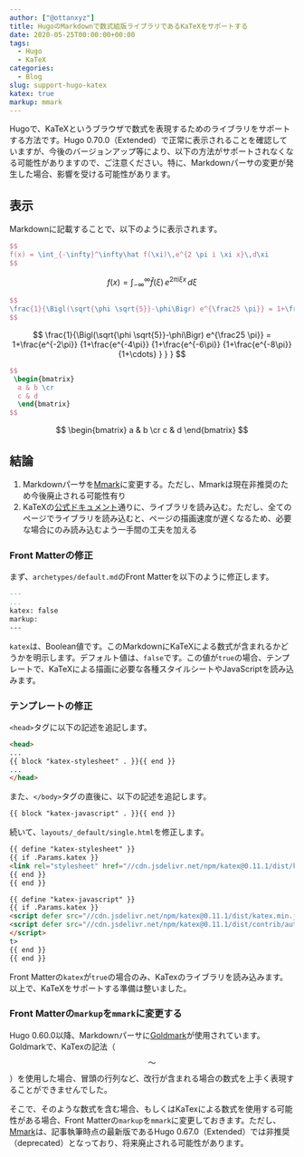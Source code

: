 ```yaml
---
author: ["@ottanxyz"]
title: HugoのMarkdownで数式組版ライブラリであるKaTeXをサポートする
date: 2020-05-25T00:00:00+00:00
tags:
  - Hugo
  - KaTeX
categories:
  - Blog
slug: support-hugo-katex
katex: true
markup: mmark
---
```

Hugoで、KaTeXというブラウザで数式を表現するためのライブラリをサポートする方法です。Hugo 0.70.0（Extended）で正常に表示されることを確認していますが、今後のバージョンアップ等により、以下の方法がサポートされなくなる可能性がありますので、ご注意ください。特に、Markdownパーサの変更が発生した場合、影響を受ける可能性があります。

## 表示

Markdownに記載することで、以下のように表示されます。

```tex
$$
f(x) = \int_{-\infty}^\infty\hat f(\xi)\,e^{2 \pi i \xi x}\,d\xi
$$
```

$$
f(x) = \int_{-\infty}^\infty\hat f(\xi)\,e^{2 \pi i \xi x}\,d\xi
$$

```tex
$$
\frac{1}{\Bigl(\sqrt{\phi \sqrt{5}}-\phi\Bigr) e^{\frac25 \pi}} = 1+\frac{e^{-2\pi}} {1+\frac{e^{-4\pi}} {1+\frac{e^{-6\pi}} {1+\frac{e^{-8\pi}} {1+\cdots} } } }
$$
```

$$
\frac{1}{\Bigl(\sqrt{\phi \sqrt{5}}-\phi\Bigr) e^{\frac25 \pi}} = 1+\frac{e^{-2\pi}} {1+\frac{e^{-4\pi}} {1+\frac{e^{-6\pi}} {1+\frac{e^{-8\pi}} {1+\cdots} } } }
$$

```tex
$$
 \begin{bmatrix}
  a & b \cr
  c & d 
  \end{bmatrix}
$$
```

$$
 \begin{bmatrix}
  a & b \cr
  c & d 
  \end{bmatrix}
$$

## 結論

1. Markdownパーサを[Mmark](https://github.com/miekg/mmark)に変更する。ただし、Mmarkは現在非推奨のため今後廃止される可能性有り
2. KaTeXの[公式ドキュメント](https://katex.org/docs/browser.html)通りに、ライブラリを読み込む。ただし、全てのページでライブラリを読み込むと、ページの描画速度が遅くなるため、必要な場合にのみ読み込むよう一手間の工夫を加える

### Front Matterの修正

まず、`archetypes/default.md`のFront Matterを以下のように修正します。

```md
---
...
katex: false
markup:
---
```

`katex`は、Boolean値です。このMarkdownにKaTeXによる数式が含まれるかどうかを明示します。デフォルト値は、`false`です。この値が`true`の場合、テンプレートで、KaTeXによる描画に必要な各種スタイルシートやJavaScriptを読み込みます。

### テンプレートの修正

`<head>`タグに以下の記述を追記します。

```html
<head>
...
{{ block "katex-stylesheet" . }}{{ end }}
...
</head>
```

また、`</body>`タグの直後に、以下の記述を追記します。

```html
{{ block "katex-javascript" . }}{{ end }}
```

続いて、`layouts/_default/single.html`を修正します。

```html
{{ define "katex-stylesheet" }}
{{ if .Params.katex }}
<link rel="stylesheet" href="//cdn.jsdelivr.net/npm/katex@0.11.1/dist/katex.min.css" integrity="sha384-zB1R0rpPzHqg7Kpt0Aljp8JPLqbXI3bhnPWROx27a9N0Ll6ZP/+DiW/UqRcLbRjq" crossorigin="anonymous">
{{ end }}
{{ end }}

{{ define "katex-javascript" }}
{{ if .Params.katex }}
<script defer src="//cdn.jsdelivr.net/npm/katex@0.11.1/dist/katex.min.js" integrity="sha384-y23I5Q6l+B6vatafAwxRu/0oK/79VlbSz7Q9aiSZUvyWYIYsd+qj+o24G5ZU2zJz" crossorigin="anonymous"></script>
<script defer src="//cdn.jsdelivr.net/npm/katex@0.11.1/dist/contrib/auto-render.min.js" integrity="sha384-kWPLUVMOks5AQFrykwIup5lo0m3iMkkHrD0uJ4H5cjeGihAutqP0yW0J6dpFiVkI" crossorigin="anonymous" onload="renderMathInElement(document.body,{delimiters: [{ left: '\\[', right: '\\]', display: true },{ left: '$', right: '$', display: false }],});">
</script>
t>
{{ end }}
{{ end }}
```

Front Matterの`katex`が`true`の場合のみ、KaTexのライブラリを読み込みます。以上で、KaTeXをサポートする準備は整いました。

### Front Matterの`markup`を`mmark`に変更する

Hugo 0.60.0以降、Markdownパーサに[Goldmark](https://github.com/yuin/goldmark)が使用されています。Goldmarkで、KaTexの記法（$$〜$$）を使用した場合、冒頭の行列など、改行が含まれる場合の数式を上手く表現することができませんでした。

そこで、そのような数式を含む場合、もしくはKaTexによる数式を使用する可能性がある場合、Front Matterの`markup`を`mmark`に変更しておきます。ただし、[Mmark](https://github.com/miekg/mmark)は、記事執筆時点の最新版であるHugo 0.67.0（Extended）では非推奨（deprecated）となっており、将来廃止される可能性があります。
